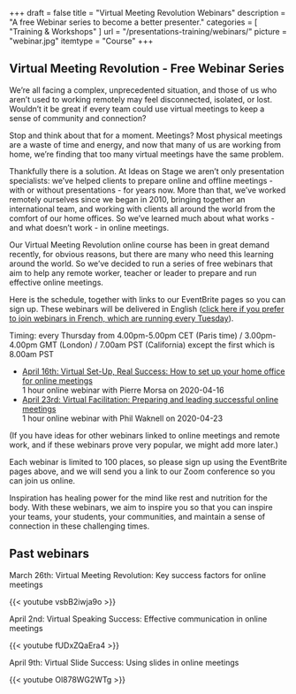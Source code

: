 +++
draft 			= false
title 			= "Virtual Meeting Revolution Webinars"
description		= "A free Webinar series to become a better presenter."
categories		= [ "Training & Workshops" ]
url	 			= "/presentations-training/webinars/"
picture			= "webinar.jpg"
itemtype		= "Course"
+++

## Virtual Meeting Revolution - Free Webinar Series

We’re all facing a complex, unprecedented situation, and those of us who aren’t used to working remotely may feel disconnected, isolated, or lost. Wouldn’t it be great if every team could use virtual meetings to keep a sense of community and connection?

Stop and think about that for a moment. Meetings? Most physical meetings are a waste of time and energy, and now that many of us are working from home, we’re finding that too many virtual meetings have the same problem.

Thankfully there is a solution. At Ideas on Stage we aren’t only presentation specialists: we’ve helped clients to prepare online and offline meetings - with or without presentations - for years now. More than that, we’ve worked remotely ourselves since we began in 2010, bringing together an international team, and working with clients all around the world from the comfort of our home offices. So we’ve learned much about what works - and what doesn’t work - in online meetings. 

Our Virtual Meeting Revolution online course has been in great demand recently, for obvious reasons, but there are many who need this learning around the world. So we’ve decided to run a series of free webinars that aim to help any remote worker, teacher or leader to prepare and run effective online meetings.

Here is the schedule, together with links to our EventBrite pages so you can sign up. These webinars will be delivered in English ([click here if you prefer to join webinars in French, which are running every Tuesday](https://www.ideasonstage.fr/formation-presentations/webinaires/)).

Timing: every Thursday from 4.00pm-5.00pm CET (Paris time) / 3.00pm-4.00pm GMT (London) / 7.00am PST (California) except the first which is 8.00am PST

<ul>
<li itemprop="hasCourseInstance" itemscope itemtype="CourseInstance"><a href="https://www.eventbrite.fr/e/virtual-set-up-real-success-how-to-set-up-your-home-office-for-online-meetings-free-webinar-registration-100935895982">April 16th: Virtual Set-Up, Real Success: How to set up your home office for online meetings</a><span itemprop="courseWorkload"><br/>1 hour</span> <span itemprop="courseMode">online webinar</span> with <span itemprop="instructor">Pierre Morsa</span> on <span itemprop="startDate">2020-04-16</span></li>
<li itemprop="hasCourseInstance" itemscope itemtype="CourseInstance"><a href="https://www.eventbrite.fr/e/virtual-facilitation-preparing-and-leading-successful-online-meetings-free-webinar-registration-100936094576">April 23rd: Virtual Facilitation: Preparing and leading successful online meetings</a><br/>1 hour</span> <span itemprop="courseMode">online webinar</span> with <span itemprop="instructor">Phil Waknell</span> on <span itemprop="startDate">2020-04-23</span></li></li>
</ul>

(If you have ideas for other webinars linked to online meetings and remote work, and if these webinars prove very popular, we might add more later.) 

Each webinar is limited to 100 places, so please sign up using the EventBrite pages above, and we will send you a link to our Zoom conference so you can join us online.

Inspiration has healing power for the mind like rest and nutrition for the body. With these webinars, we aim to inspire you so that you can inspire your teams, your students, your communities, and maintain a sense of connection in these challenging times.

## Past webinars

March 26th: Virtual Meeting Revolution: Key success factors for online meetings

{{< youtube vsbB2iwja9o >}}

April 2nd: Virtual Speaking Success: Effective communication in online meetings

{{< youtube fUDxZQaEra4 >}}

April 9th: Virtual Slide Success: Using slides in online meetings

{{< youtube Ol878WG2WTg >}}

